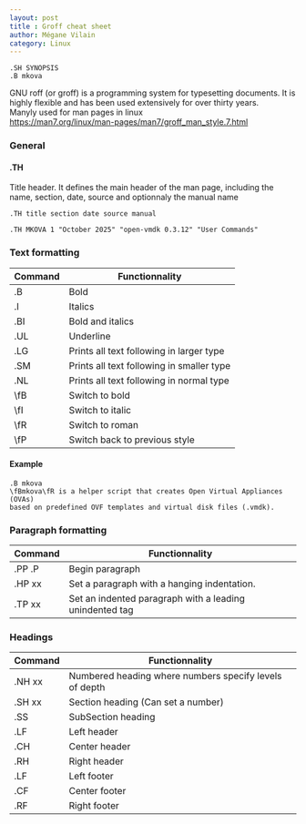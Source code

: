 ```yaml
---
layout: post
title : Groff cheat sheet
author: Mégane Vilain
category: Linux
---
```


```groff
.SH SYNOPSIS
.B mkova
```

GNU roff (or groff) is a programming system for typesetting documents. It is highly flexible and has been used extensively for over thirty years. <br>
Manyly used for man pages in linux <br>
https://man7.org/linux/man-pages/man7/groff_man_style.7.html

### General 

#### .TH

Title header. It defines the main header of the man page, including the name, section, date, source and optionnaly the manual name

```groff
.TH title section date source manual

.TH MKOVA 1 "October 2025" "open-vmdk 0.3.12" "User Commands"
```


### Text formatting 

|Command|Functionnality|
|---|---|
|.B|Bold|
|.I|Italics|
|.BI|Bold and italics|
|.UL|Underline|
|.LG|Prints all text following in larger type|
|.SM|Prints all text following in smaller type|
|.NL|Prints all text following in normal type|
|\fB|Switch to bold|
|\fI|Switch to italic|
|\fR|Switch to roman|
|\fP|Switch back to previous style|

#### Example

```
.B mkova
\fBmkova\fR is a helper script that creates Open Virtual Appliances (OVAs)
based on predefined OVF templates and virtual disk files (.vmdk).
```

### Paragraph formatting

|Command|Functionnality|
|---|---|
|.PP .P|Begin paragraph|
|.HP xx|Set a paragraph with a hanging indentation.|
|.TP xx|Set an indented paragraph with a leading unindented tag|

### Headings

|Command|Functionnality|
|---|---|
|.NH xx|Numbered heading where numbers specify levels of depth|
|.SH xx| Section heading (Can set a number)|
|.SS|SubSection heading|
|.LF| Left header|
|.CH|Center header|
|.RH|Right header|
|.LF|Left footer|
|.CF|Center footer|
|.RF|Right footer|

